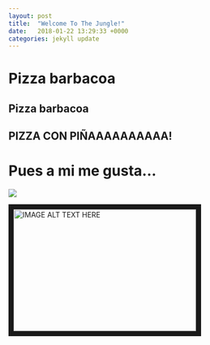 ```yaml
---
layout: post
title:  "Welcome To The Jungle!"
date:   2018-01-22 13:29:33 +0000
categories: jekyll update
---
```


# Pizza barbacoa

## Pizza barbacoa

## PIZZA CON PIÑAAAAAAAAAA!

# Pues a mi me gusta...

![](https://d1r7xvmnymv7kg.cloudfront.net/sites_products/darksouls3/assets/img/DARKSOUL_facebook_mini.jpg)


<a href="https://www.youtube.com/watch?v=nSPJXlYjENE
" target="_blank"><img src="https://i.ytimg.com/vi/s6oLaPuW_Xc/maxresdefault.jpg" 
alt="IMAGE ALT TEXT HERE" width="360" height="240" border="10" /></a>






